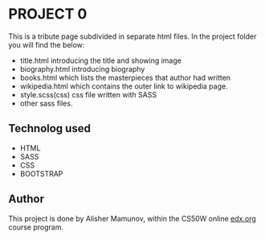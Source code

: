 # PROJECT 0

This is a tribute page subdivided in separate html files. In the project folder you will find the below:
- title.html introducing the title and showing image
- biography.html introducing biography
- books.html which lists the masterpieces that author had written
- wikipedia.html which contains the outer link to wikipedia page.
- style.scss(css) css file written with SASS
- other sass files.


## Technolog used
- HTML
- SASS
- CSS
- BOOTSTRAP
 

## Author
This project is done by Alisher Mamunov, within the CS50W online [edx.org](https://edx.org) course program.




